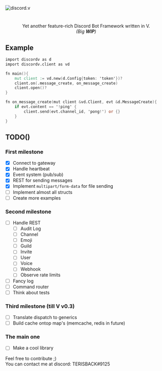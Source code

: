 ![discord.v](https://user-images.githubusercontent.com/26527529/98575853-c348d300-22ca-11eb-86f6-d22cc9b1e0cf.png)

#  

<p align="center">
Yet another feature-rich Discord Bot Framework written in V.<br><i>(Big <b>WIP</b>)</i>
</p>

## Example

```v
import discordv as d
import discordv.client as vd

fn main(){
    mut client := vd.new(d.Config{token: 'token'})?
    client.on(.message_create, on_message_create)
    client.open()?
}

fn on_message_create(mut client &vd.Client, evt &d.MessageCreate){
    if evt.content == '!ping' {
        client.send(evt.channel_id, 'pong!') or {}
    }
}
```

## TODO()

### First milestone
- [x] Connect to gateway
- [x] Handle heartbeat
- [x] Event system (pub/sub)
- [x] REST for sending messages
- [x] Implement `multipart/form-data` for file sending
- [ ] Implement almost all structs
- [ ] Create more examples

### Second milestone
- [ ] Handle REST
  - [ ] Audit Log
  - [ ] Channel
  - [ ] Emoji
  - [ ] Guild
  - [ ] Invite
  - [ ] User
  - [ ] Voice
  - [ ] Webhook
  - [ ] Observe rate limits
- [ ] Fancy log
- [ ] Command router
- [ ] Think about tests

### Third milestone (till V v0.3)
- [ ] Translate dispatch to generics
- [ ] Build cache ontop map's (memcache, redis in future)

### The main one
- [ ] Make a cool library

Feel free to contribute ;)  
You can contact me at discord: TERISBACK#9125

